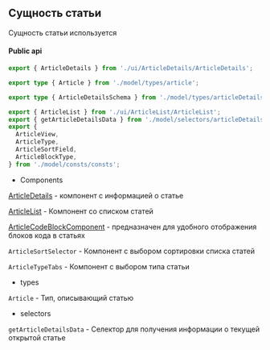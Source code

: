 ## Сущность статьи

Сущность статьи используется

#### Public api

```typescript jsx
export { ArticleDetails } from './ui/ArticleDetails/ArticleDetails';

export type { Article } from './model/types/article';

export type { ArticleDetailsSchema } from './model/types/articleDetailsSchema';

export { ArticleList } from './ui/ArticleList/ArticleList';
export { getArticleDetailsData } from './model/selectors/articleDetails';
export {
  ArticleView,
  ArticleType,
  ArticleSortField,
  ArticleBlockType,
} from './model/consts/consts';
```

- Components

[ArticleDetails](/src/entities/Article/ui/ArticleDetails/) - компонент с информацией о статье

[ArticleList](/src/entities/Article/ui/ArticleList/) - Компонент со списком статей

[ArticleCodeBlockComponent](/src/entities/Article/ui/ArticleCodeBlockComponent/) - предназначен для удобного отображения блоков кода в статьях

`ArticleSortSelector` - Компонент с выбором сортировки списка статей

`ArticleTypeTabs` - Компонент с выбором типа статьи

- types

`Article` - Тип, описывающий статью

- selectors

`getArticleDetailsData` - Селектор для получения информации о текущей открытой статье

```

```
